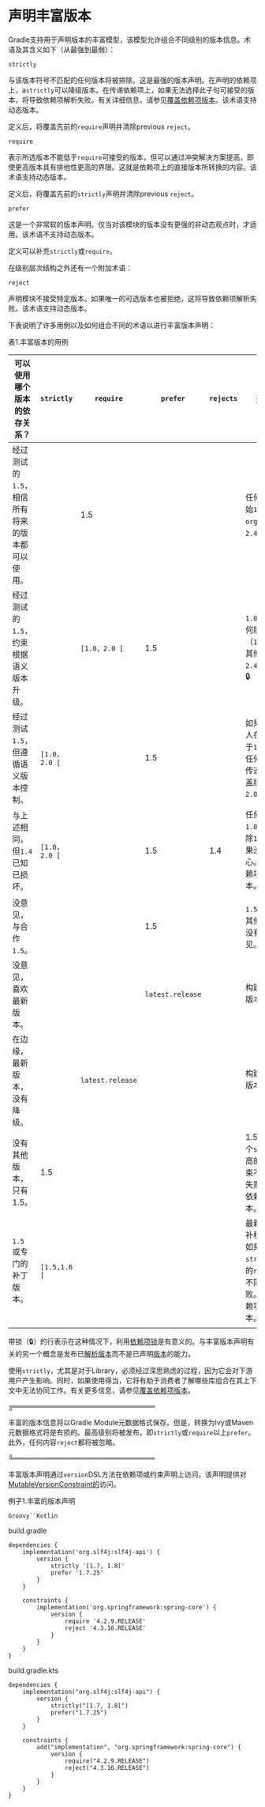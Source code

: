 # 声明丰富版本

Gradle支持用于声明版本的丰富模型，该模型允许组合不同级别的版本信息。术语及其含义如下（从最强到最弱）：

`strictly`


与该版本符号不匹配的任何版本将被排除。这是最强的版本声明。在声明的依赖项上，a`strictly`可以降级版本。在传递依赖项上，如果无法选择此子句可接受的版本，将导致依赖项解析失败。有关详细信息，请参见[覆盖依赖项版本](https://docs.gradle.org/6.7.1/userguide/dependency_downgrade_and_exclude.html#sec:enforcing_dependency_version)。该术语支持动态版本。

定义后，将覆盖先前的`require`声明并清除previous `reject`。

`require`

    

表示所选版本不能低于`require`可接受的版本，但可以通过冲突解决方案提高，即使更高版本具有排他性更高的界限。这就是依赖项上的直接版本所转换的内容。该术语支持动态版本。

定义后，将覆盖先前的`strictly`声明并清除previous `reject`。

`prefer`

    

这是一个非常软的版本声明。仅当对该模块的版本没有更强的非动态观点时，才适用。该术语不支持动态版本。

定义可以补充`strictly`或`require`。

在级别层次结构之外还有一个附加术语：

`reject`

    

声明模块不接受特定版本。如果唯一的可选版本也被拒绝，这将导致依赖项解析失败。该术语支持动态版本。

下表说明了许多用例以及如何组合不同的术语以进行丰富版本声明：

表1.丰富版本的用例
 
可以使用哪个版本的依存关系？| `strictly` | `require` | `prefer` | `rejects` |选择结果  
---|---  |---|---  |---|---    
经过测试的`1.5`，相信所有将来的版本都可以使用。|  |1.5|  |  |任何版本的开始`1.5`，相当于`org:foo:1.5`。`2.4`接受升级。  
经过测试的`1.5`，约束根据语义版本升级。|  |`[1.0，2.0 [`|1.5|  |`1.0`和之间的任何版本`2.0`（`1.5`如果没有其他人在乎）。`2.4`接受升级。  🔒  
经过测试`1.5`，但遵循语义版本控制。|`[1.0，2.0 [`|  |1.5|  |如果没有其他人在乎，则介于`1.0`和之间的任何版本。 从传递依赖项覆盖版本。 🔒`2.0``1.5`  
与上述相同，但`1.4`已知已损坏。|`[1.0，2.0 [`|  |1.5|1.4|任何版本之间`1.0`并`2.0`排除除`1.4`，`1.5`如果没有人关心。  从传递依赖项覆盖版本。  🔒    
没意见，与合作`1.5`。|  |  |1.5|  |`1.5` 如果没有其他意见，则没有其他意见。  
没意见，喜欢最新版本。|  |  |`latest.release`|  |构建时的最新版本。  🔒  
在边缘，最新版本，没有降级。|  |`latest.release`|  |  |构建时的最新版本。  🔒   
没有其他版本，只有1.5。|1.5|  |  |  |1.5，如果另一个`strict`或更高的`require`约束不同意，则失败。  从传递依赖项覆盖版本。  
`1.5` 或专门的补丁版本。|`[1.5,1.6 [`|  |  |  |最新的`1.5.x`修补程序版本，如果另一个`strict`或更高的`require`约束不同意，则失败。  从传递依赖项覆盖版本。  🔒  
  
带锁（🔒）的行表示在这种情况下，利用[依赖项锁](https://docs.gradle.org/6.7.1/userguide/dependency_locking.html)是有意义的。与丰富版本声明有关的另一个概念是发布已[解析版本](https://docs.gradle.org/6.7.1/userguide/publishing_maven.html#publishing_maven:resolved_dependencies)而不是已声明[版本](https://docs.gradle.org/6.7.1/userguide/publishing_maven.html#publishing_maven:resolved_dependencies)的能力。

使用`strictly`，尤其是对于Library，必须经过深思熟虑的过程，因为它会对下游用户产生影响。同时，如果使用得当，它将有助于消费者了解哪些库组合在其上下文中无法协同工作。有关更多信息，请参见[覆盖依赖项版本](https://docs.gradle.org/6.7.1/userguide/dependency_downgrade_and_exclude.html#sec:enforcing_dependency_version)。

╔═════════════════════════════  

丰富的版本信息将以Gradle
Module元数据格式保存。但是，转换为Ivy或Maven元数据格式将是有损的。最高级别将被发布，即`strictly`或`require`以上`prefer`。此外，任何内容`reject`都将被忽略。  
  
╚═════════════════════════════    
  
丰富版本声明通过`version`DSL方法在依赖项或约束声明上访问，该声明提供对[MutableVersionConstraint的](https://docs.gradle.org/6.7.1/javadoc/org/gradle/api/artifacts/MutableVersionConstraint.html)访问。

例子1.丰富的版本声明

`Groovy``Kotlin`

build.gradle

    
    
    dependencies {
        implementation('org.slf4j:slf4j-api') {
            version {
                strictly '[1.7, 1.8['
                prefer '1.7.25'
            }
        }
    
        constraints {
            implementation('org.springframework:spring-core') {
                version {
                    require '4.2.9.RELEASE'
                    reject '4.3.16.RELEASE'
                }
            }
        }
    }

build.gradle.kts

    
    
    dependencies {
        implementation("org.slf4j:slf4j-api") {
            version {
                strictly("[1.7, 1.8[")
                prefer("1.7.25")
            }
        }
    
        constraints {
            add("implementation", "org.springframework:spring-core") {
                version {
                    require("4.2.9.RELEASE")
                    reject("4.3.16.RELEASE")
                }
            }
        }
    }


